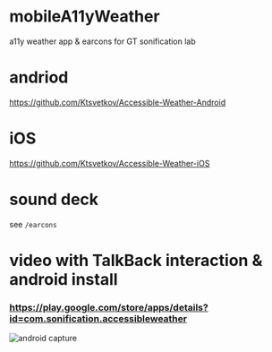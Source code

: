 # mobileA11yWeather
a11y weather app & earcons for GT sonification lab

# andriod

https://github.com/Ktsvetkov/Accessible-Weather-Android

# iOS

https://github.com/Ktsvetkov/Accessible-Weather-iOS

# sound deck

see `/earcons`

# video with TalkBack interaction & android install 
### https://play.google.com/store/apps/details?id=com.sonification.accessibleweather

![android capture](https://woodburyshortridge.github.io/mobileA11yWeather/earcons/capture.png)
